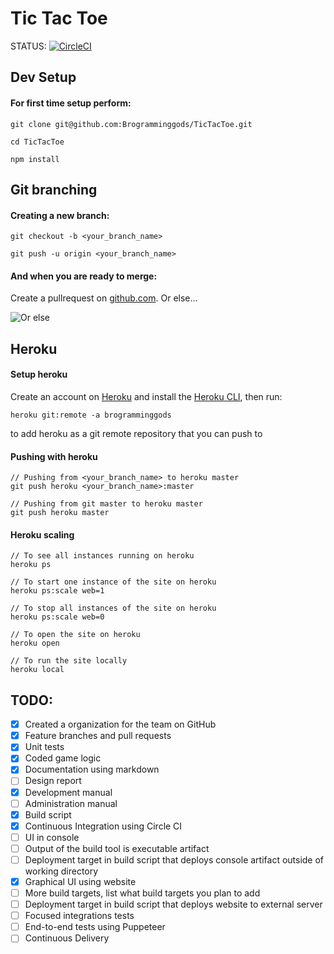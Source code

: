 # Tic Tac Toe
STATUS: [![CircleCI](https://circleci.com/gh/Brogramminggods/TicTacToe.svg?style=svg)](https://circleci.com/gh/Brogramminggods/TicTacToe)

## Dev Setup
#### For first time setup perform:
```
git clone git@github.com:Brogramminggods/TicTacToe.git

cd TicTacToe

npm install
```

## Git branching 
#### Creating a new branch:
```
git checkout -b <your_branch_name>

git push -u origin <your_branch_name>
```
#### And when you are ready to merge:
Create a pullrequest on [github.com](https://github.com/Brogramminggods/TicTacToe). Or else...

![Or else](https://media.giphy.com/media/cFkiFMDg3iFoI/giphy.gif)

## Heroku
#### Setup heroku
Create an account on [Heroku](https://signup.heroku.com/) and 
install the [Heroku CLI](https://devcenter.heroku.com/articles/heroku-cli#download-and-install), then run:
```
heroku git:remote -a brogramminggods
```
to add heroku as a git remote repository that you can push to

#### Pushing with heroku
``` 
// Pushing from <your_branch_name> to heroku master
git push heroku <your_branch_name>:master

// Pushing from git master to heroku master
git push heroku master
```

#### Heroku scaling 
```
// To see all instances running on heroku 
heroku ps

// To start one instance of the site on heroku 
heroku ps:scale web=1

// To stop all instances of the site on heroku
heroku ps:scale web=0

// To open the site on heroku 
heroku open

// To run the site locally
heroku local 
```

## TODO:

- [x] Created a organization for the team on GitHub
- [x] Feature branches and pull requests
- [x] Unit tests
- [x] Coded game logic
- [x] Documentation using markdown
- [ ] Design report
- [x] Development manual
- [ ] Administration manual
- [x] Build script
- [x] Continuous Integration using Circle CI
- [ ] UI in console
- [ ] Output of the build tool is executable artifact
- [ ] Deployment target in build script that deploys console artifact outside of working directory
- [x] Graphical UI using website
- [ ] More build targets, list what build targets you plan to add
- [ ] Deployment target in build script that deploys website to external server
- [ ] Focused integrations tests
- [ ] End-to-end tests using Puppeteer
- [ ] Continuous Delivery
